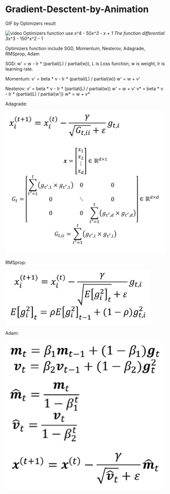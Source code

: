 # Gradient-Desctent-by-Animation
GIF by Optimizers result

![video](https://github.com/Gaprs/Gradient-Desctent-by-Animation/blob/master/Optimizers.gif)
Optimizers function use x^4 - 50*x^3 - x + 1
The function differential 3*x^3 - 150*x^2 - 1

Optimizers function include SGD, Momentum, Nesterov, Adagrade, RMSprop, Adam

SGD:  w' = w - lr * (partial(L) / partial(w)), L is Loss function, w is weight, lr is learning rate.

Momentum: v' = beta * v - lr * (partial(L) / partial(w))
          w' = w + v'

Nesterov: v' = beta * v - lr * (partial(L) / partial(w))
          w' = w + v'
          v* = beta * v - lr * (partial(L) / partial(w'))
          w* = w + v*

Adagrade: 

![image](https://github.com/Gaprs/Gradient-Desctent-by-Animation/blob/master/Adagrade.png)


RMSprop:

![image](https://github.com/Gaprs/Gradient-Desctent-by-Animation/blob/master/RMSprop.JPG)


Adam:

![image](https://github.com/Gaprs/Gradient-Desctent-by-Animation/blob/master/Adam.png)


